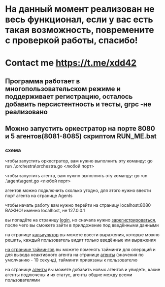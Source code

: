 
# На данный момент реализован не весь функционал, если у вас есть такая возможность, повремените с проверкой работы, спасибо!

# Contact me https://t.me/xdd42

## Программа работает в многопользовательском режиме и поддерживает регистрацию, осталось добавить персистентность и тесты, grpc -не реализовано

## Можно запустить оркестратор на порте 8080 и 5 агентов(8081-8085) скриптом RUN_ME.bat

### схема

чтобы запустить оркестратор, вам нужно выполнить эту команду: go run .\orchestra\orchestra.go <любой порт>

чтобы запустить агента, вам нужно выполнить эту команду: go run .\agent\agent.go <любой порт>

агентов можно подключить сколько угодно, для этого нужно ввести порт агента на странице Agents 


чтобы начать работу вам нужно перейти на страницу localhost:8080 ВАЖНО! именно localhost, не 127.0.0.1

вы попадёте на страницу [login](http://localhost:8080/login/), но сначала нужно [зарегистрироваться](http://localhost:8080/registration/), после чего вы сможете зайти в прилдожение под введёнными данными

на странице [калькулятор](http://localhost:8080/calculator/) вы можете ввести выражения, которые можно решить, каждый пользователь видит только введённые им выражения

[на странице таймингов](http://localhost:8080/timings/) вы можете поменять тайминги для операций и для вывода неактивного агента на странице [агенты](http://localhost:8080/agents/) (значения по умолчанию - 10 секунд), тайминги привязаны к пользователю

на странице [агенты](http://localhost:8080/agents/) вы можете добавить новых агентов и увидеть, какие агенты подлючены и их статус, агенты общие между всеми пользователями